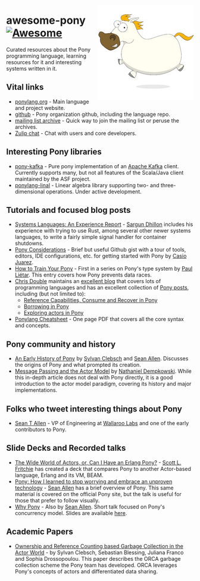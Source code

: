 [<img src="https://github.com/jghoman/awesome-pony/raw/master/ponylang-logo.jpg" align="right">](https://www.ponylang.org/)
# awesome-pony [![Awesome](https://cdn.rawgit.com/sindresorhus/awesome/d7305f38d29fed78fa85652e3a63e154dd8e8829/media/badge.svg)](https://github.com/sindresorhus/awesome)
Curated resources about the Pony programming language, learning resources for it and interesting systems written in it.

## Vital links
* [ponylang.org](https://www.ponylang.org/) - Main language and project website.
* [github](https://github.com/ponylang) - Pony organization github, including the language repo.
* [mailing list archive](https://pony.groups.io/g/user) - Quick way to join the mailing list or peruse the archives.
* [Zulip chat](https://ponylang.zulipchat.com/login/) - Chat with users and core developers.

## Interesting Pony libraries
* [pony-kafka](https://github.com/WallarooLabs/pony-kafka) - Pure pony implementation of an [Apache Kafka](https://kafka.apache.org/) client.  Currently supports many, but not all features of the Scala/Java client maintained by the ASF project.
* [ponylang-linal](https://github.com/dougmacdoug/ponylang-linal) - Linear algebra library supporting two- and three-dimensional operations. Under active development.

## Tutorials and focused blog posts
* [Systems Languages: An Experience Report](https://blog.usejournal.com/systems-languages-an-experience-report-d008b2b12628) - [Sargun Dhillon](https://twitter.com/sargun) includes his experience with trying to use Rust, among several other newer systems languages, to write a fairly simple signal handler for container shutdowns.
* [Pony Considerations](https://gist.github.com/aturley/49b60c98306d90ffc2f981515827b005) - Brief but useful Github gist with a tour of tools, editors, IDE configurations, etc. for getting started with Pony by [Casio Juarez](https://twitter.com/casio_juarez).
* [How to Train Your Pony](https://paul.lietar.net/2018/03/how-to-train-your-pony-introduction/) - First in a series on Pony's type system by [Paul Liétar](https://twitter.com/lietarp).  This entry covers how Pony prevents data races.
* [Chris Double](https://twitter.com/doublec) maintains an [excellent blog](https://bluishcoder.co.nz/index.html) that covers lots of programming languages and has an excellent collection of [Pony posts](https://bluishcoder.co.nz/tags/pony/index.html), including (but not limited to):
   * [Reference Capabilities, Consume and Recover in Pony](https://bluishcoder.co.nz/2017/07/31/reference_capabilities_consume_recover_in_pony.html)
   * [Borrowing in Pony](https://bluishcoder.co.nz/2016/07/18/borrowing-in-pony.html)
   * [Exploring actors in Pony](https://bluishcoder.co.nz/2016/05/11/exploring-actors-in-pony.html)
* [Ponylang Cheatsheet](https://www.ponylang.io/media/cheatsheet/pony-cheat-sheet.pdf) - One page PDF that covers all the core syntax and concepts.

## Pony community and history
* [An Early History of Pony](https://www.ponylang.org/blog/2017/05/an-early-history-of-pony/) by [Sylvan Clebsch](https://github.com/sylvanc) and [Sean Allen](https://twitter.com/SeanTAllen).  Discusses the origins of Pony and what prompted its creation.
* [Message Passing and the Actor Model](http://dist-prog-book.com/chapter/3/message-passing.html) by [Nathaniel Dempkowski](https://twitter.com/natdempk).  While this in-depth article does not deal with Pony directly, it is a good introduction to the actor model paradigm, covering its history and major implementations.

## Folks who tweet interesting things about Pony
* [Sean T Allen](https://twitter.com/SeanTAllen) - VP of Engineering at [Wallaroo Labs](https://www.wallaroolabs.com/) and one of the early contributors to Pony.

## Slide Decks and Recorded talks
* [The Wide World of Actors, or, Can I Have an Erlang Pony?](https://github.com/slfritchie/wide-world-of-actors/blob/master/can-i-have-an-erlang-pony.pdf) - [Scott L. Fritchie](https://twitter.com/slfritchie) has created a deck that compares Pony to another Actor-based language, Erlang and its VM, BEAM.
* [Pony: How I learned to stop worrying and embrace an unproven technology](https://www.infoq.com/presentations/pony-wallaroo) - [Sean Allen](https://twitter.com/SeanTAllen) has a brief overview of Pony.  This same material is covered on the official Pony site, but the talk is useful for those that prefer to follow visually.
* [Why Pony](https://www.youtube.com/watch?v=0XFhTrtOGK4) - Also by [Sean Allen](https://twitter.com/SeanTAllen).  Short talk focused on Pony's concurrency model.  Slides are available [here](https://speakerdeck.com/seantallen/why-pony).

## Academic Papers
* [Ownership and Reference Counting based Garbage Collection in the Actor World](https://www.doc.ic.ac.uk/~scd/icooolps15_GC.pdf) - 
by Sylvan Clebsch, Sebastian Blessing, Juliana Franco and Sophia Drossopoulou.  This paper describes the ORCA garbage collection scheme the Pony team has developed.  ORCA leverages Pony's concepts of actors and differentiated data sharing.
